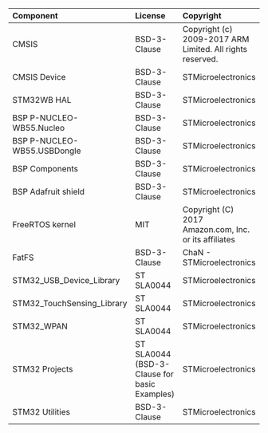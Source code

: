 | Component                       | License              | Copyright |
|:---------                       |:-------              |:----------|
| CMSIS                           | BSD-3-Clause         | Copyright (c) 2009-2017 ARM Limited. All rights reserved. |
| CMSIS Device                    | BSD-3-Clause         | STMicroelectronics |
| STM32WB HAL                     | BSD-3-Clause         | STMicroelectronics |
| BSP P-NUCLEO-WB55.Nucleo        | BSD-3-Clause         | STMicroelectronics |
| BSP P-NUCLEO-WB55.USBDongle     | BSD-3-Clause         | STMicroelectronics |
| BSP Components                  | BSD-3-Clause         | STMicroelectronics |
| BSP Adafruit shield             | BSD-3-Clause         | STMicroelectronics |
| FreeRTOS kernel                 | MIT                  | Copyright (C) 2017 Amazon.com, Inc. or its affiliates |
| FatFS                           | BSD-3-Clause         | ChaN - STMicroelectronics |
| STM32_USB_Device_Library        | ST SLA0044           | STMicroelectronics |
| STM32_TouchSensing_Library      | ST SLA0044           | STMicroelectronics |
| STM32_WPAN                      | ST SLA0044           | STMicroelectronics |
| STM32 Projects                  | ST SLA0044 (BSD-3-Clause for basic Examples) | STMicroelectronics |
| STM32 Utilities                 | BSD-3-Clause         | STMicroelectronics |